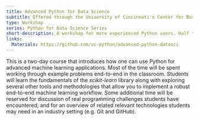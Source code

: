 ```yaml
---
title: Advanced Python for Data Science
subtitle: Offered through the University of Cincinnati's Center for Business Analytics
type: Workshop
series: Python for Data Science Series
short-description: A workshop for more experienced Python users. Half the time is spent on coding best practices (version control, code abstraction) and the other half on working through an ML modeling problem end-to-end.
links:
  Materials: https://github.com/uc-python/advanced-python-datasci
---
```

This is a two-day course that introduces how one can use Python for advanced machine learning applications.
Most of the time will be spent working through example problems end-to-end in the classroom.
Students will learn the fundamentals of the *scikit-learn* library along with exploring several other tools and methodologies that allow you to implement a robust end-to-end machine learning workflow.
Some additional time will be reserved for discussion of real programming challenges students have encountered, and for an overview of related relevant technologies students may need in an industry setting (e.g. Git and GitHub).
